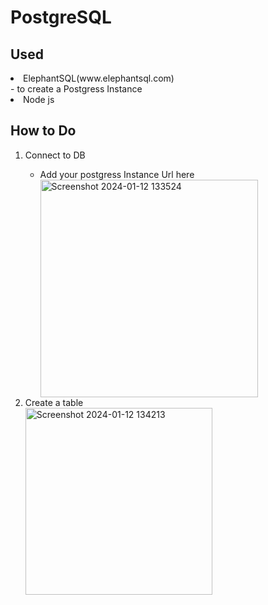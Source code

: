 <h1>PostgreSQL</h1>
<h2>Used</h2>
<li>ElephantSQL(www.elephantsql.com)</li> - to create a Postgress Instance
<li>Node js</li>
<h2>How to Do</h2>
<ol>
<li>Connect to DB</li>
<ul>
  <li>Add your postgress Instance Url here
  </li>
  <img width="348" alt="Screenshot 2024-01-12 133524" src="https://github.com/1234bhaskar/PostgreSQL/assets/104014529/8a4fc795-7d7a-4379-99b9-e2bd122a6ce1">
</ul>
  <li>Create a table</li>
  <img width="299" alt="Screenshot 2024-01-12 134213" src="https://github.com/1234bhaskar/PostgreSQL/assets/104014529/825175e3-853a-470e-9ad7-ae7a109efad1">
</ol>
